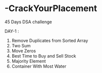 # -CrackYourPlacement
45 Days DSA challenge 

DAY-1 :

1) Remove Duplicates from Sorted Array
2) Two Sum
3) Move Zeros
4) Best Time to Buy and Sell Stock
5) Majority Element
6) Container With Most Water
